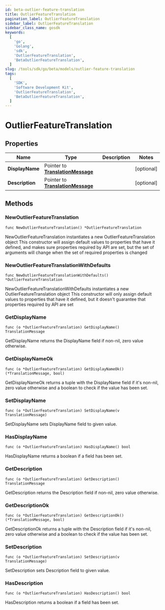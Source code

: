 ```yaml
---
id: beta-outlier-feature-translation
title: OutlierFeatureTranslation
pagination_label: OutlierFeatureTranslation
sidebar_label: OutlierFeatureTranslation
sidebar_class_name: gosdk
keywords:
  [
    'go',
    'Golang',
    'sdk',
    'OutlierFeatureTranslation',
    'BetaOutlierFeatureTranslation',
  ]
slug: /tools/sdk/go/beta/models/outlier-feature-translation
tags:
  [
    'SDK',
    'Software Development Kit',
    'OutlierFeatureTranslation',
    'BetaOutlierFeatureTranslation',
  ]
---
```


# OutlierFeatureTranslation

## Properties

| Name | Type | Description | Notes |
| --- | --- | --- | --- |
| **DisplayName** | Pointer to [**TranslationMessage**](translation-message) |  | [optional] |
| **Description** | Pointer to [**TranslationMessage**](translation-message) |  | [optional] |

## Methods

### NewOutlierFeatureTranslation

`func NewOutlierFeatureTranslation() *OutlierFeatureTranslation`

NewOutlierFeatureTranslation instantiates a new OutlierFeatureTranslation object This constructor will assign default values to properties that have it defined, and makes sure properties required by API are set, but the set of arguments will change when the set of required properties is changed

### NewOutlierFeatureTranslationWithDefaults

`func NewOutlierFeatureTranslationWithDefaults() *OutlierFeatureTranslation`

NewOutlierFeatureTranslationWithDefaults instantiates a new OutlierFeatureTranslation object This constructor will only assign default values to properties that have it defined, but it doesn't guarantee that properties required by API are set

### GetDisplayName

`func (o *OutlierFeatureTranslation) GetDisplayName() TranslationMessage`

GetDisplayName returns the DisplayName field if non-nil, zero value otherwise.

### GetDisplayNameOk

`func (o *OutlierFeatureTranslation) GetDisplayNameOk() (*TranslationMessage, bool)`

GetDisplayNameOk returns a tuple with the DisplayName field if it's non-nil, zero value otherwise and a boolean to check if the value has been set.

### SetDisplayName

`func (o *OutlierFeatureTranslation) SetDisplayName(v TranslationMessage)`

SetDisplayName sets DisplayName field to given value.

### HasDisplayName

`func (o *OutlierFeatureTranslation) HasDisplayName() bool`

HasDisplayName returns a boolean if a field has been set.

### GetDescription

`func (o *OutlierFeatureTranslation) GetDescription() TranslationMessage`

GetDescription returns the Description field if non-nil, zero value otherwise.

### GetDescriptionOk

`func (o *OutlierFeatureTranslation) GetDescriptionOk() (*TranslationMessage, bool)`

GetDescriptionOk returns a tuple with the Description field if it's non-nil, zero value otherwise and a boolean to check if the value has been set.

### SetDescription

`func (o *OutlierFeatureTranslation) SetDescription(v TranslationMessage)`

SetDescription sets Description field to given value.

### HasDescription

`func (o *OutlierFeatureTranslation) HasDescription() bool`

HasDescription returns a boolean if a field has been set.
